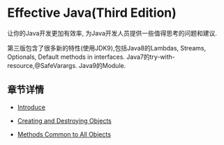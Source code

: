 # Effective Java(Third Edition)
让你的Java开发更加有效率, 为Java开发人员提供一些值得思考的问题和建议. 

第三版包含了很多新的特性(使用JDK9),包括Java8的Lambdas, Streams, Optionals, Default methods in interfaces. Java7的try-with-resource,@SafeVarargs. Java9的Module.

## 章节详情

* [Introduce](https://github.com/cai123nb/PersonalNote/blob/master/books/effectivejava_3/Introduce.md)

* [Creating and Destroying Objects](https://github.com/cai123nb/PersonalNote/blob/master/books/effectivejava_3/Creating&Destroying.md)

* [Methods Common to All Objects](https://github.com/cai123nb/PersonalNote/blob/master/books/effectivejava_3/MethodsCommonToAllObjects.md)
